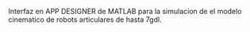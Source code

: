 Interfaz en APP DESIGNER de MATLAB para la simulacion de el modelo cinematico de robots articulares de hasta 7gdl.
